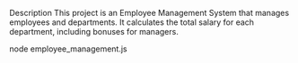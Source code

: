 Description
This project is an Employee Management System that manages employees and departments. It calculates the total salary for each department, including bonuses for managers.

node employee_management.js